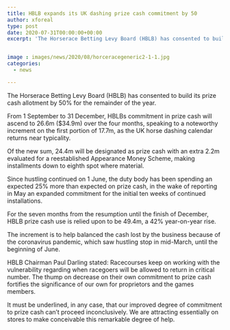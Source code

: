 ```yaml
---
title: HBLB expands its UK dashing prize cash commitment by 50
author: xforeal 
type: post
date: 2020-07-31T00:00:00+00:00
excerpt: 'The Horserace Betting Levy Board (HBLB) has consented to build its prize cash allotment by 50&amp;percnt; for the remainder of the year '


image : images/news/2020/08/horceracegeneric2-1-1.jpg
categories:
  - news

---
```

The Horserace Betting Levy Board (HBLB) has consented to build its prize cash allotment by 50&percnt; for the remainder of the year. 

From 1 September to 31 December, HBLBs commitment in prize cash will ascend to 26.6m ($34.9m) over the four months, speaking to a noteworthy increment on the first portion of 17.7m, as the UK horse dashing calendar returns near typicality. 

Of the new sum, 24.4m will be designated as prize cash with an extra 2.2m evaluated for a reestablished Appearance Money Scheme, making installments down to eighth spot where material. 

Since hustling continued on 1 June, the duty body has been spending an expected 25&percnt; more than expected on prize cash, in the wake of reporting in May an expanded commitment for the initial ten weeks of continued installations. 

For the seven months from the resumption until the finish of December, HBLB prize cash use is relied upon to be 49.4m, a 42&percnt; year-on-year rise. 

The increment is to help balanced the cash lost by the business because of the coronavirus pandemic, which saw hustling stop in mid-March, until the beginning of June. 

HBLB Chairman Paul Darling stated: Racecourses keep on working with the vulnerability regarding when racegoers will be allowed to return in critical number. The thump on decrease on their own commitment to prize cash fortifies the significance of our own for proprietors and the games members. 

It must be underlined, in any case, that our improved degree of commitment to prize cash can&#8217;t proceed inconclusively. We are attracting essentially on stores to make conceivable this remarkable degree of help.
